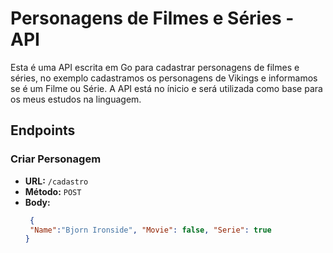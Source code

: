 # Personagens de Filmes e Séries - API

Esta é uma API escrita em Go para cadastrar personagens de filmes e séries, no exemplo cadastramos os personagens de Vikings e informamos se é um Filme ou Série.
A API está no ínicio e será utilizada como base para os meus estudos na linguagem.

## Endpoints

### Criar Personagem

- **URL:** `/cadastro`
- **Método:** `POST`
- **Body:**
  ```json
   {
   "Name":"Bjorn Ironside", "Movie": false, "Serie": true
  }
